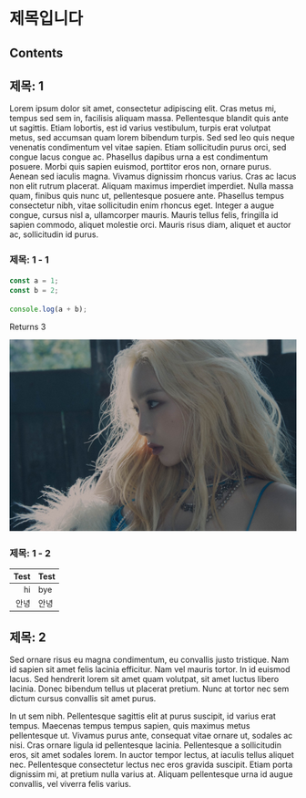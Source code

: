 <!--
title: asdf
author: Marshall
date: 2022-03-30
-->

# 제목입니다

## Contents

## 제목: 1

Lorem ipsum dolor sit amet, consectetur adipiscing elit. Cras metus mi, tempus sed sem in, facilisis aliquam massa. Pellentesque blandit quis ante ut sagittis. Etiam lobortis, est id varius vestibulum, turpis erat volutpat metus, sed accumsan quam lorem bibendum turpis. Sed sed leo quis neque venenatis condimentum vel vitae sapien. Etiam sollicitudin purus orci, sed congue lacus congue ac. Phasellus dapibus urna a est condimentum posuere. Morbi quis sapien euismod, porttitor eros non, ornare purus. Aenean sed iaculis magna. Vivamus dignissim rhoncus varius. Cras ac lacus non elit rutrum placerat. Aliquam maximus imperdiet imperdiet. Nulla massa quam, finibus quis nunc ut, pellentesque posuere ante. Phasellus tempus consectetur nibh, vitae sollicitudin enim rhoncus eget. Integer a augue congue, cursus nisl a, ullamcorper mauris. Mauris tellus felis, fringilla id sapien commodo, aliquet molestie orci. Mauris risus diam, aliquet et auctor ac, sollicitudin id purus.

### 제목: 1 - 1

```js
const a = 1;
const b = 2;

console.log(a + b);
```

Returns 3

![태연 INVU](/images/INVU10.jpg)

### 제목: 1 - 2

| Test | Test |
| ---: | :--- |
|   hi | bye  |
| 안녕 | 안녕 |

## 제목: 2

Sed ornare risus eu magna condimentum, eu convallis justo tristique. Nam id sapien sit amet felis lacinia efficitur. Nam vel mauris tortor. In id euismod lacus. Sed hendrerit lorem sit amet quam volutpat, sit amet luctus libero lacinia. Donec bibendum tellus ut placerat pretium. Nunc at tortor nec sem dictum cursus convallis sit amet purus.

In ut sem nibh. Pellentesque sagittis elit at purus suscipit, id varius erat tempus. Maecenas tempus tempus sapien, quis maximus metus pellentesque ut. Vivamus purus ante, consequat vitae ornare ut, sodales ac nisi. Cras ornare ligula id pellentesque lacinia. Pellentesque a sollicitudin eros, sit amet sodales lorem. In auctor tempor lectus, at iaculis tellus aliquet nec. Pellentesque consectetur lectus nec eros gravida suscipit. Etiam porta dignissim mi, at pretium nulla varius at. Aliquam pellentesque urna id augue convallis, vel viverra felis varius.
